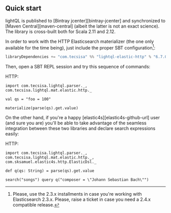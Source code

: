 ## Quick start

lightQL is published to [Bintray jcenter][bintray-jcenter] and synchronized
to [Maven Central][maven-central] (albeit the latter is not an exact science). The library is
cross-built both for Scala 2.11 and 2.12.


In order to work with the HTTP Elasticsearch materializer (the one only available for the time being),
just include the proper SBT configuration[^1sbt]:

```scala
libraryDependencies += "com.tecsisa" %% "lightql-elastic-http" % "6.7.0"
```

Then, open a SBT REPL session and try this sequence of commands:

HTTP:

```tut
import com.tecsisa.lightql.parser._, com.tecsisa.lightql.mat.elastic.http._

val qs = "foo = 100"

materialize(parse(qs).get.value)
```


On the other hand, if you're a happy [elastic4s][elastic4s-github-url] user (and sure you are) you'll be able to take advantage
of the seamless integration between these two libraries and declare search expressions easily:

HTTP:

```tut:reset
import com.tecsisa.lightql.parser._, com.tecsisa.lightql.mat.elastic.http._, com.sksamuel.elastic4s.http.ElasticDsl._

def q(qs: String) = parse(qs).get.value

search("songs") query q("composer = \"Johann Sebastian Bach\"")
```

[^1sbt]: Please, use the 2.3.x installments in case you're working with Elasticsearch 2.3.x.  Please, raise a ticket in case you need a 2.4.x compatible release.
